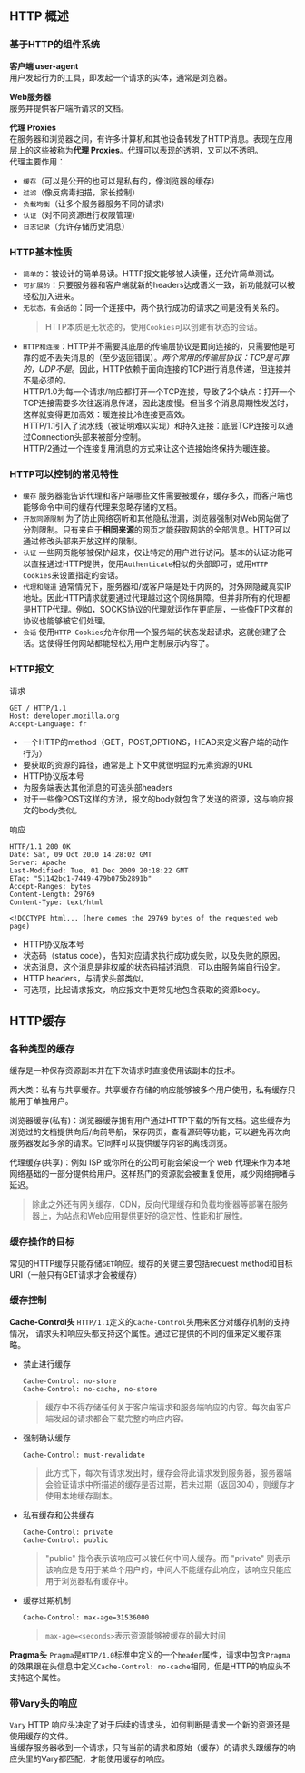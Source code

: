 ## HTTP 概述

### 基于HTTP的组件系统
**客户端 user-agent**  
用户发起行为的工具，即发起一个请求的实体，通常是浏览器。

**Web服务器**  
服务并提供客户端所请求的文档。

**代理 Proxies**  
在服务器和浏览器之间，有许多计算机和其他设备转发了HTTP消息。表现在应用层上的这些被称为**代理 Proxies**。代理可以表现的透明，又可以不透明。  
代理主要作用：
- `缓存`（可以是公开的也可以是私有的，像浏览器的缓存）
- `过滤`（像反病毒扫描，家长控制）
- `负载均衡`（让多个服务器服务不同的请求）
- `认证`（对不同资源进行权限管理）
- `日志记录`（允许存储历史消息）

### HTTP基本性质
- `简单的`：被设计的简单易读。HTTP报文能够被人读懂，还允许简单测试。
- `可扩展的`：只要服务器和客户端就新的headers达成语义一致，新功能就可以被轻松加入进来。
- `无状态，有会话的`：同一个连接中，两个执行成功的请求之间是没有关系的。
  > HTTP本质是无状态的，使用`Cookies`可以创建有状态的会话。
- `HTTP和连接`：HTTP并不需要其底层的传输层协议是面向连接的，只需要他是可靠的或不丢失消息的（至少返回错误）。_两个常用的传输层协议：TCP是可靠的，UDP不是_。因此，HTTP依赖于面向连接的TCP进行消息传递，但连接并不是必须的。  
  HTTP/1.0为每一个请求/响应都打开一个TCP连接，导致了2个缺点：打开一个TCP连接需要多次往返消息传递，因此速度慢。但当多个消息周期性发送时，这样就变得更加高效：暖连接比冷连接更高效。  
  HTTP/1.1引入了流水线（被证明难以实现）和持久连接：底层TCP连接可以通过Connection头部来被部分控制。  
  HTTP/2通过一个连接复用消息的方式来让这个连接始终保持为暖连接。

### HTTP可以控制的常见特性
- `缓存`
  服务器能告诉代理和客户端哪些文件需要被缓存，缓存多久，而客户端也能够命令中间的缓存代理来忽略存储的文档。
- `开放同源限制`
  为了防止网络窃听和其他隐私泄漏，浏览器强制对Web网站做了分割限制。只有来自于**相同来源**的网页才能获取网站的全部信息。HTTP可以通过修改头部来开放这样的限制。
- `认证`
  一些网页能够被保护起来，仅让特定的用户进行访问。基本的认证功能可以直接通过HTTP提供，使用`Authenticate`相似的头部即可，或用`HTTP Cookies`来设置指定的会话。
- `代理和隧道`
  通常情况下，服务器和/或客户端是处于内网的，对外网隐藏真实IP地址。因此HTTP请求就要通过代理越过这个网络屏障。但并非所有的代理都是HTTP代理。例如，SOCKS协议的代理就运作在更底层，一些像FTP这样的协议也能够被它们处理。
- `会话`
  使用`HTTP Cookies`允许你用一个服务端的状态发起请求，这就创建了会话。这使得任何网站都能轻松为用户定制展示内容了。

### HTTP报文
请求
```
GET / HTTP/1.1
Host: developer.mozilla.org
Accept-Language: fr
```
- 一个HTTP的method（GET，POST,OPTIONS，HEAD来定义客户端的动作行为）
- 要获取的资源的路径，通常是上下文中就很明显的元素资源的URL
- HTTP协议版本号
- 为服务端表达其他消息的可选头部headers
- 对于一些像POST这样的方法，报文的body就包含了发送的资源，这与响应报文的body类似。

响应
```
HTTP/1.1 200 OK
Date: Sat, 09 Oct 2010 14:28:02 GMT
Server: Apache
Last-Modified: Tue, 01 Dec 2009 20:18:22 GMT
ETag: "51142bc1-7449-479b075b2891b"
Accept-Ranges: bytes
Content-Length: 29769
Content-Type: text/html

<!DOCTYPE html... (here comes the 29769 bytes of the requested web page)
```
- HTTP协议版本号
- 状态码（status code），告知对应请求执行成功或失败，以及失败的原因。
- 状态消息，这个消息是非权威的状态码描述消息，可以由服务端自行设定。
- HTTP headers，与请求头部类似。
- 可选项，比起请求报文，响应报文中更常见地包含获取的资源body。


## HTTP缓存

### 各种类型的缓存
缓存是一种保存资源副本并在下次请求时直接使用该副本的技术。

两大类：私有与共享缓存。共享缓存存储的响应能够被多个用户使用，私有缓存只能用于单独用户。

浏览器缓存(私有)：浏览器缓存拥有用户通过HTTP下载的所有文档。这些缓存为浏览过的文档提供向后/向前导航，保存网页，查看源码等功能，可以避免再次向服务器发起多余的请求。它同样可以提供缓存内容的离线浏览。

代理缓存(共享)：例如 ISP 或你所在的公司可能会架设一个 web 代理来作为本地网络基础的一部分提供给用户。这样热门的资源就会被重复使用，减少网络拥堵与延迟。

> 除此之外还有网关缓存，CDN，反向代理缓存和负载均衡器等部署在服务器上，为站点和Web应用提供更好的稳定性、性能和扩展性。

### 缓存操作的目标
常见的HTTP缓存只能存储`GET`响应。缓存的关键主要包括request method和目标URI（一般只有GET请求才会被缓存）

### 缓存控制
**Cache-Control头**
`HTTP/1.1`定义的`Cache-Control`头用来区分对缓存机制的支持情况， 请求头和响应头都支持这个属性。通过它提供的不同的值来定义缓存策略。
- 禁止进行缓存  
  ```
  Cache-Control: no-store
  Cache-Control: no-cache, no-store
  ```
  > 缓存中不得存储任何关于客户端请求和服务端响应的内容。每次由客户端发起的请求都会下载完整的响应内容。
- 强制确认缓存  
  ```
  Cache-Control: must-revalidate
  ```
  > 此方式下，每次有请求发出时，缓存会将此请求发到服务器，服务器端会验证请求中所描述的缓存是否过期，若未过期（返回304），则缓存才使用本地缓存副本。
- 私有缓存和公共缓存
  ```
  Cache-Control: private
  Cache-Control: public
  ```
  > "public" 指令表示该响应可以被任何中间人缓存。而 "private" 则表示该响应是专用于某单个用户的，中间人不能缓存此响应，该响应只能应用于浏览器私有缓存中。
- 缓存过期机制
  ```
  Cache-Control: max-age=31536000
  ```
  > `max-age=<seconds>`表示资源能够被缓存的最大时间

**Pragma头**
`Pragma`是`HTTP/1.0`标准中定义的一个`header`属性，请求中包含`Pragma`的效果跟在头信息中定义`Cache-Control: no-cache`相同，但是HTTP的响应头不支持这个属性。  

### 带Vary头的响应
`Vary` HTTP 响应头决定了对于后续的请求头，如何判断是请求一个新的资源还是使用缓存的文件。  
当缓存服务器收到一个请求，只有当前的请求和原始（缓存）的请求头跟缓存的响应头里的Vary都匹配，才能使用缓存的响应。
